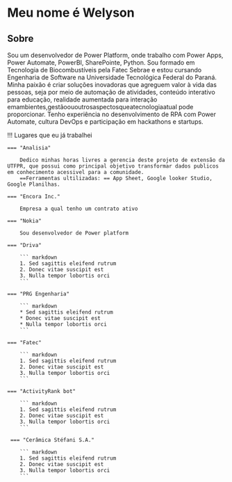 # Meu nome é Welyson

## Sobre
 Sou um desenvolvedor de Power Platform, onde trabalho com Power Apps, Power
 Automate, PowerBI, SharePointe, Python. Sou formado em Tecnologia de Biocombustíveis
 pela Fatec Sebrae e estou cursando Engenharia de Software na Universidade Tecnológica
 Federal do Paraná.
 Minha paixão é criar soluções inovadoras que agreguem valor à vida das pessoas, seja por
 meio de automação de atividades, conteúdo interativo para educação, realidade
 aumentada para interação emambientes,gestãoououtrosaspectosqueatecnologiaatual
 pode proporcionar. Tenho experiência no desenvolvimento de RPA com Power Automate,
 cultura DevOps e participação em hackathons e startups.

!!! Lugares que eu já trabalhei

    === "Analisia"
	
		Dedico minhas horas livres a gerencia deste projeto de extensão da UTFPR, que possui como principal objetivo transformar dados publicos em conhecimento acessivel para a comunidade.
		==Ferramentas ultilizadas: == App Sheet, Google looker Studio, Google Planilhas.

    === "Encora Inc."

        Empresa a qual tenho um contrato ativo

    === "Nokia"

        Sou desenvolvedor de Power platform

    === "Driva"

        ``` markdown
        1. Sed sagittis eleifend rutrum
        2. Donec vitae suscipit est
        3. Nulla tempor lobortis orci
        ```

    === "PRG Engenharia"

        ``` markdown
        * Sed sagittis eleifend rutrum
        * Donec vitae suscipit est
        * Nulla tempor lobortis orci
        ```

    === "Fatec"

        ``` markdown
        1. Sed sagittis eleifend rutrum
        2. Donec vitae suscipit est
        3. Nulla tempor lobortis orci
        ```

    === "ActivityRank bot"

        ``` markdown
        1. Sed sagittis eleifend rutrum
        2. Donec vitae suscipit est
        3. Nulla tempor lobortis orci
        ```

	 === "Cerâmica Stéfani S.A."

        ``` markdown
        1. Sed sagittis eleifend rutrum
        2. Donec vitae suscipit est
        3. Nulla tempor lobortis orci
        ```
